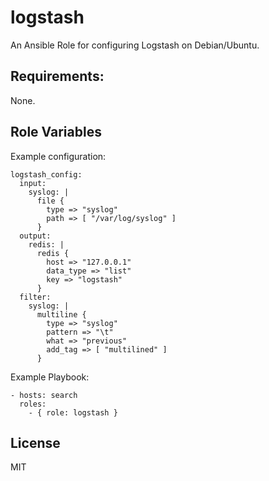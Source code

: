 logstash
========

An Ansible Role for configuring Logstash on Debian/Ubuntu.


Requirements:
-------------

None.


Role Variables
--------------

Example configuration:

    logstash_config:
      input:
        syslog: |
          file {
            type => "syslog"
            path => [ "/var/log/syslog" ]
          }
      output:
        redis: |
          redis {
            host => "127.0.0.1"
            data_type => "list"
            key => "logstash"
          }
      filter:
        syslog: |
          multiline {
            type => "syslog"
            pattern => "\t"
            what => "previous"
            add_tag => [ "multilined" ]
          }


Example Playbook:

    - hosts: search
      roles:
        - { role: logstash }


License
-------

MIT
